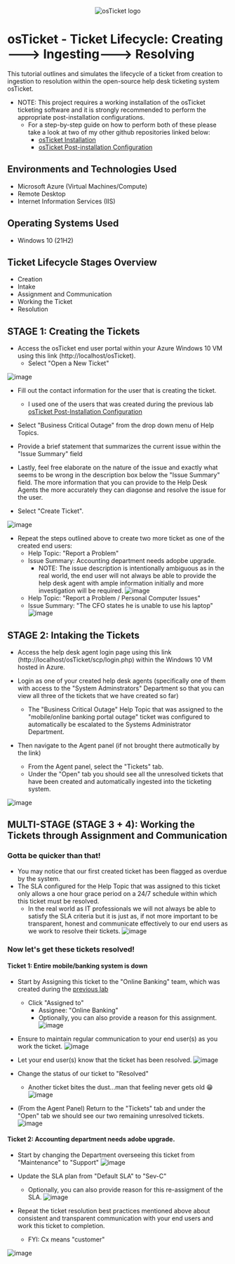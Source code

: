 <p align="center">
<img src="https://i.imgur.com/Clzj7Xs.png" alt="osTicket logo"/>
</p>

<h1>osTicket - Ticket Lifecycle: Creating ---> Ingesting---> Resolving</h1>
This tutorial outlines and simulates the lifecycle of a ticket from creation to ingestion to resolution within the open-source help desk ticketing system osTicket.<br />

<p>
 
  - NOTE: This project requires a working installation of the osTicket ticketing software and it is strongly recommended to perform the appropriate post-installation configurations.
    - For a step-by-step guide on how to perform both of these please take a look at two of my other github repositories linked below:
      - [osTicket Installation](https://github.com/CyberSecuriTim/osticket-installation)
      - [osTicket Post-installation Configuration](https://github.com/CyberSecuriTim/osticket-post-install-config)
  
</p>
<h2>Environments and Technologies Used</h2>

- Microsoft Azure (Virtual Machines/Compute)
- Remote Desktop
- Internet Information Services (IIS)

<h2>Operating Systems Used </h2>

- Windows 10</b> (21H2)

<h2>Ticket Lifecycle Stages Overview</h2>

- Creation
- Intake
- Assignment and Communication
- Working the Ticket
- Resolution

<h2>STAGE 1: Creating the Tickets</h2>

<p>

 - Access the osTicket end user portal within your Azure Windows 10 VM using this link (http://localhost/osTicket).
   - Select "Open a New Ticket"

![image](https://github.com/user-attachments/assets/a443bbe0-3b33-4ecf-bebc-acf6884ac87c)
  
   - Fill out the contact information for the user that is creating the ticket.
     - I used one of the users that was created during the previous lab [osTicket Post-Installation Configuration](https://github.com/CyberSecuriTim/osticket-post-install-config)
    
   - Select "Business Critical Outage" from the drop down menu of Help Topics.
   - Provide a brief statement that summarizes the current issue within the "Issue Summary" field
   - Lastly, feel free elaborate on the nature of the issue and exactly what seems to be wrong in the description box below the "Issue Summary" field. The more information that you 
     can provide to the Help Desk Agents the more accurately they can diagonse and resolve the issue for the user. 
   - Select "Create Ticket".


   ![image](https://github.com/user-attachments/assets/a715d51e-20d4-4b14-85d8-03b9cdcc0bd0)


  - Repeat the steps outlined above to create two more ticket as one of the created end users:
    - Help Topic: "Report a Problem"
    - Issue Summary: Accounting department needs adopbe upgrade.
      - NOTE: The issue description is intentionally ambiguous as in the real world, the end user will not always be able to provide the help desk agent with ample
        information initially and more investigation will be required. 
   ![image](https://github.com/user-attachments/assets/167e38f2-113a-424c-8cab-96ab3c0aa24a)
     - Help Topic: "Report a Problem / Personal Computer Issues"
     - Issue Summary: "The CFO states he is unable to use his laptop"
    ![image](https://github.com/user-attachments/assets/0b775085-680a-4e7f-a402-a1013e32beae)
</p>

<h2>
 STAGE 2: Intaking the Tickets
</h2>

<p>
 
 - Access the help desk agent login page using this link (http://localhost/osTicket/scp/login.php) within the Windows 10 VM hosted in Azure.
 - Login as one of your created  help desk agents (specifically one of them with access to the "System Adminstrators" Department so that you can view all 
  three of the tickets that we have created so far)
   - The "Business Critical Outage" Help Topic that was assigned to the "mobile/online banking portal outage" ticket was configured to automatically be 
     escalated to the Systems Administrator Department.

  - Then navigate to the Agent panel (if not brought there autmotically by the link)
    - From the Agent panel, select the "Tickets" tab.
    - Under the "Open" tab you should see all the unresolved tickets that have been created and automatically ingested into the ticketing system. 

 ![image](https://github.com/user-attachments/assets/b4e891d4-bd8c-44e5-b423-53af2a1ffa93)
</p>

<h2>
 MULTI-STAGE (STAGE 3 + 4): Working the Tickets through Assignment and Communication 
</h2>

<p>
 
 <h3> Gotta be quicker than that! </h3> 
 
  - You may notice that our first created ticket has been flagged as overdue by the system.
  - The SLA configured for the Help Topic that was 
    assigned to this ticket only allows a one hour grace period on a 24/7 schedule within which this ticket must be resolved.
      - In the real world as IT professionals we will not always be able to satisfy the SLA criteria but it is just as, if not more important to be transparent, honest 
        and communicate effectively to our end users as we work to resolve their tickets.
        ![image](https://github.com/user-attachments/assets/995f4123-eab3-4b86-ac8c-a09ffb3556fc)

 <h3> Now let's get these tickets resolved! </h3>

<h4> Ticket 1: Entire mobile/banking system is down</h4>

 - Start by Assigning this ticket to the "Online Banking" team, which was created during the [previous lab](https://github.com/CyberSecuriTim/osticket-post-install-config)
   - Click "Assigned to"
     - Assignee: "Online Banking"
     - Optionally, you can also provide a reason for this assignment.
   ![image](https://github.com/user-attachments/assets/c6bc0e4a-022e-4cf2-a9ad-729ae3025887)

 
 - Ensure to maintain regular communication to your end user(s) as you work the ticket.
![image](https://github.com/user-attachments/assets/595330b9-b989-4fe7-91b7-4f5d7fc2746e)

 - Let your end user(s) know that the ticket has been resolved.
   ![image](https://github.com/user-attachments/assets/6c990300-0c11-4308-98d0-3af86882d320)


  - Change the status of our ticket to "Resolved"
    - Another ticket bites the dust...man that feeling never gets old 😁
![image](https://github.com/user-attachments/assets/ee38ba09-f959-48d4-8aa1-01f85ef26c7d)

  - (From the Agent Panel) Return to the "Tickets" tab and under the "Open" tab we should see our two remaining unresolved tickets.
![image](https://github.com/user-attachments/assets/224bb27c-67b2-4dca-9b54-84feaed2ba58)



<h4> Ticket 2: Accounting department needs adobe upgrade. </h4>

- Start by changing the Department overseeing this ticket from "Maintenance" to "Support"
![image](https://github.com/user-attachments/assets/3d4f3f36-4176-45e9-b514-bf99c3d08198)

- Update the SLA plan from "Default SLA" to "Sev-C"
  - Optionally, you can also provide reason for this re-assigment of the SLA.
 ![image](https://github.com/user-attachments/assets/64a6e1af-1ef5-4d51-80d2-a89f2e330550)

- Repeat the ticket resolution best practices mentioned above about consistent and transparent communication with your end users and work this ticket to completion.
  - FYI: Cx means "customer"

![image](https://github.com/user-attachments/assets/14d0cb7b-03d9-4ef7-9297-3a42917ac4bc)

</p>
 
